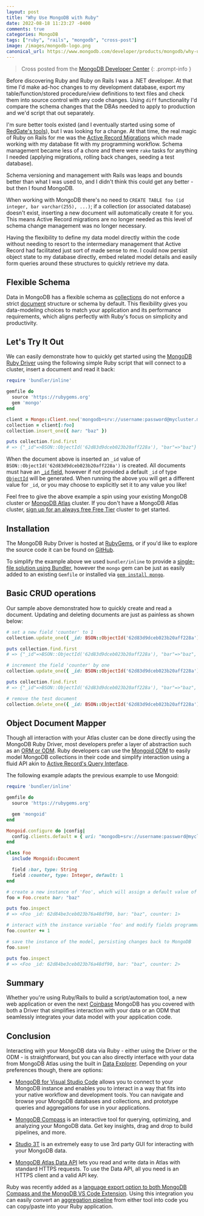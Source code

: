 ```yaml
---
layout: post
title: "Why Use MongoDB with Ruby"
date: 2022-08-18 11:23:27 -0400
comments: true
categories: MongoDB
tags: ["ruby", "rails", "mongodb", "cross-post"]
image: /images/mongodb-logo.png
canonical_url: https://www.mongodb.com/developer/products/mongodb/why-use-mongodb-with-ruby/
---
```


> Cross posted from the [MongoDB Developer Center](https://www.mongodb.com/developer/products/mongodb/why-use-mongodb-with-ruby/)
{: .prompt-info }

Before discovering Ruby and Ruby on Rails I was a .NET developer. At that time I'd make ad-hoc changes to my development database, export my table/function/stored procedure/view definitions to text files and check them into source control with any code changes. Using `diff` functionality I'd compare the schema changes that the DBAs needed to apply to production and we'd script that out separately.

I'm sure better tools existed (and I eventually started using some of [RedGate's tools](https://www.red-gate.com/solutions/role/development)), but I was looking for a change. At that time, the real magic of Ruby on Rails for me was the [Active Record Migrations](https://guides.rubyonrails.org/active_record_migrations.html) which made working with my database fit with my programming workflow. Schema management became less of a chore and there were `rake` tasks for anything I needed (applying migrations, rolling back changes, seeding a test database).

Schema versioning and management with Rails was leaps and bounds better than what I was used to, and I didn't think this could get any better - but then I found MongoDB.

When working with MongoDB there's no need to `CREATE TABLE foo (id integer, bar varchar(255), ...)`; if a collection (or associated database) doesn't exist, inserting a new document will automatically create it for you. This means Active Record migrations are no longer needed as this level of schema change management was no longer necessary.

Having the flexibility to define my data model directly within the code without needing to resort to the intermediary management that Active Record had facilitated just sort of made sense to me. I could now persist object state to my database directly, embed related model details and easily form queries around these structures to quickly retrieve my data.

## Flexible Schema

Data in MongoDB has a flexible schema as [collections](https://www.mongodb.com/docs/manual/reference/glossary/#std-term-collection) do not enforce a strict [document](https://www.mongodb.com/docs/manual/reference/glossary/#std-term-document) structure or schema by default. This flexibility gives you data-modeling choices to match your application and its performance requirements, which aligns perfectly with Ruby's focus on simplicity and productivity.

## Let's Try It Out

We can easily demonstrate how to quickly get started using the [MongoDB Ruby Driver](https://www.mongodb.com/docs/ruby-driver/master/) using the following simple Ruby script that will connect to a cluster, insert a document and read it back:

```ruby
require 'bundler/inline'

gemfile do
  source 'https://rubygems.org'
  gem 'mongo'
end

client = Mongo::Client.new('mongodb+srv://username:password@mycluster.mongodb.net/test')
collection = client[:foo]
collection.insert_one({ bar: "baz" })

puts collection.find.first
# => {"_id"=>BSON::ObjectId('62d83d9dceb023b20aff228a'), "bar"=>"baz"}
```

When the document above is inserted an `_id` value of `BSON::ObjectId('62d83d9dceb023b20aff228a')` is created. All documents must have an [`_id` field](https://www.mongodb.com/docs/manual/core/document/#the-_id-field), however if not provided a default `_id` of type [`ObjectId`](https://www.mongodb.com/docs/manual/reference/bson-types/#std-label-objectid) will be generated. When running the above you will get a different value for `_id`, or you may choose to explicitly set it to any value you like!

Feel free to give the above example a spin using your existing MongoDB cluster or [MongoDB Atlas](https://www.mongodb.com/atlas) cluster. If you don't have a MongoDB Atlas cluster, [sign up for an always free Free Tier](https://www.mongodb.com/cloud/atlas/signup) cluster to get started.

## Installation

The MongoDB Ruby Driver is hosted at [RubyGems](https://rubygems.org/gems/mongo), or if you'd like to explore the source code it can be found on [GitHub](https://github.com/mongodb/mongo-ruby-driver).

To simplify the example above we used `bundler/inline` to provide a [single-file solution using Bundler](https://bundler.io/guides/bundler_in_a_single_file_ruby_script.html), however the `mongo` gem can be just as easily added to an existing `Gemfile` or installed via [`gem install mongo`](https://guides.rubygems.org/rubygems-basics/#installing-gems).


## Basic CRUD operations

Our sample above demonstrated how to quickly create and read a document. Updating and deleting documents are just as painless as shown below:

```ruby
# set a new field 'counter' to 1
collection.update_one({ _id: BSON::ObjectId('62d83d9dceb023b20aff228a')}, :"$set" => { counter: 1 })

puts collection.find.first
# => {"_id"=>BSON::ObjectId('62d83d9dceb023b20aff228a'), "bar"=>"baz", "counter"=>1}

# increment the field 'counter' by one
collection.update_one({ _id: BSON::ObjectId('62d83d9dceb023b20aff228a')}, :"$inc" => { counter: 1 })

puts collection.find.first
# => {"_id"=>BSON::ObjectId('62d83d9dceb023b20aff228a'), "bar"=>"baz", "counter"=>2}

# remove the test document
collection.delete_one({ _id: BSON::ObjectId('62d83d9dceb023b20aff228a') })
```

## Object Document Mapper

Though all interaction with your Atlas cluster can be done directly using the MongoDB Ruby Driver, most developers prefer a layer of abstraction such as an [ORM or ODM](https://medium.com/spidernitt/orm-and-odm-a-brief-introduction-369046ec57eb). Ruby developers can use the [Mongoid ODM](https://www.mongodb.com/docs/mongoid/current/) to easily model MongoDB collections in their code and simplify interaction using a fluid API akin to [Active Record's Query Interface](https://guides.rubyonrails.org/active_record_querying.html).

The following example adapts the previous example to use Mongoid:
```ruby
require 'bundler/inline'

gemfile do
  source 'https://rubygems.org'

  gem 'mongoid'
end

Mongoid.configure do |config|
  config.clients.default = { uri: "mongodb+srv://username:password@mycluster.mongodb.net/test" }
end

class Foo
  include Mongoid::Document

  field :bar, type: String
  field :counter, type: Integer, default: 1
end

# create a new instance of 'Foo', which will assign a default value of 1 to the 'counter' field
foo = Foo.create bar: "baz"

puts foo.inspect
# => <Foo _id: 62d84be3ceb023b76a48df90, bar: "baz", counter: 1>

# interact with the instance variable 'foo' and modify fields programmatically
foo.counter += 1

# save the instance of the model, persisting changes back to MongoDB
foo.save!

puts foo.inspect
# => <Foo _id: 62d84be3ceb023b76a48df90, bar: "baz", counter: 2>
```

## Summary

Whether you're using Ruby/Rails to build a script/automation tool, a new web application or even the next [Coinbase](https://blog.coinbase.com/scaling-connections-with-ruby-and-mongodb-99204dbf8857) MongoDB has you covered with both a Driver that simplifies interaction with your data or an ODM that seamlessly integrates your data model with your application code.

## Conclusion

Interacting with your MongoDB data via Ruby - either using the Driver or the ODM - is straightforward, but you can also directly interface with your data from MongoDB Atlas using the built in [Data Explorer](https://www.mongodb.com/docs/atlas/atlas-ui/). Depending on your preferences though, there are options:

* [MongoDB for Visual Studio Code](https://www.mongodb.com/products/vs-code) allows you to connect to your MongoDB instance and enables you to interact in a way that fits into your native workflow and development tools. You can navigate and browse your MongoDB databases and collections, and prototype queries and aggregations for use in your applications.

* [MongoDB Compass](https://www.mongodb.com/products/compass) is an interactive tool for querying, optimizing, and analyzing your MongoDB data. Get key insights, drag and drop to build pipelines, and more.

* [Studio 3T](https://studio3t.com/) is an extremely easy to use 3rd party GUI for interacting with your MongoDB data.

* [MongoDB Atlas Data API](https://www.mongodb.com/docs/atlas/api/data-api/) lets you read and write data in Atlas with standard HTTPS requests. To use the Data API, all you need is an HTTPS client and a valid API key.

Ruby was recently added as a [language export option to both MongoDB Compass and the MongoDB VS Code Extension](https://www.mongodb.com/blog/post/ruby-added-mongodb-export-language-compass-vs-code). Using this integration you can easily convert an [aggregation pipeline](https://www.mongodb.com/docs/manual/core/aggregation-pipeline/) from either tool into code you can copy/paste into your Ruby application.